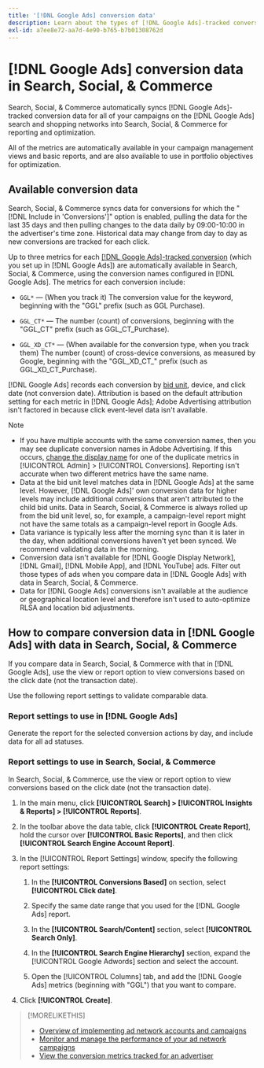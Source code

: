 ```yaml
---
title: '[!DNL Google Ads] conversion data'
description: Learn about the types of [!DNL Google Ads]-tracked conversion data available in in Search, Social, & Commerce.
exl-id: a7ee8e72-aa7d-4e90-b765-b7b01308762d
---
```

# [!DNL Google Ads] conversion data in Search, Social, & Commerce

Search, Social, & Commerce automatically syncs [!DNL Google Ads]-tracked conversion data for all of your campaigns on the [!DNL Google Ads] search and shopping networks into Search, Social, & Commerce for reporting and optimization.

All of the metrics are automatically available in your campaign management views and basic reports, and are also available to use in portfolio objectives for optimization.

## Available conversion data

Search, Social, & Commerce syncs data for conversions for which the "[!DNL Include in 'Conversions']" option is enabled, pulling the data for the last 35 days and then pulling changes to the data daily by 09:00-10:00 in the advertiser's time zone. Historical data may change from day to day as new conversions are tracked for each click.

Up to three metrics for each [[!DNL Google Ads]-tracked conversion](https://support.google.com/google-ads/answer/4677036) (which you set up in [!DNL Google Ads]) are automatically available in Search, Social, & Commerce, using the conversion names configured in [!DNL Google Ads]. The metrics for each conversion include:

* `GGL*` &mdash; (When you track it) The conversion value for the keyword, beginning with the "GGL" prefix (such as GGL Purchase).

* `GGL_CT*` &mdash; The number (count) of conversions, beginning with the "GGL_CT" prefix (such as GGL_CT_Purchase).

* `GGL_XD_CT*` &mdash; (When available for the conversion type, when you track them) The number (count) of cross-device conversions, as measured by Google, beginning with the "GGL_XD_CT_" prefix (such as GGL_XD_CT_Purchase).

[!DNL Google Ads] records each conversion by [bid unit](/help/search-social-commerce/glossary.md#a-b), device, and click date (not conversion date). Attribution is based on the default attribution setting for each metric in [!DNL Google Ads]; Adobe Advertising attribution isn't factored in because click event-level data isn't available.

>[!NOTE]
>
>* If you have multiple accounts with the same conversion names, then you may see duplicate conversion names in Adobe Advertising. If this occurs, [change the display name](/help/search-social-commerce/admin/conversion-metrics/conversion-metric-edit-display-name.md) for one of the duplicate metrics in [!UICONTROL Admin] > [!UICONTROL Conversions]. Reporting isn't accurate when two different metrics have the same name.
>* Data at the bid unit level matches data in [!DNL Google Ads] at the same level. However, [!DNL Google Ads]' own conversion data for higher levels may include additional conversions that aren't attributed to the child bid units. Data in Search, Social, & Commerce is always rolled up from the bid unit level, so, for example, a campaign-level report might not have the same totals as a campaign-level report in Google Ads.
>* Data variance is typically less after the morning sync than it is later in the day, when additional conversions haven't yet been synced. We recommend validating data in the morning.
>* Conversion data isn't available for [!DNL Google Display Network], [!DNL Gmail], [!DNL Mobile App], and [!DNL YouTube] ads. Filter out those types of ads when you compare data in [!DNL Google Ads] with data in Search, Social, & Commerce.
>* Data for [!DNL Google Ads] conversions isn't available at the audience or geographical location level and therefore isn't used to auto-optimize RLSA and location bid adjustments.

## How to compare conversion data in [!DNL Google Ads] with data in Search, Social, & Commerce

If you compare data in Search, Social, & Commerce with that in [!DNL Google Ads], use the view or report option to view conversions based on the click date (not the transaction date).

Use the following report settings to validate comparable data.

### Report settings to use in [!DNL Google Ads]

Generate the report for the selected conversion actions by day, and include data for all ad statuses. 

<!-- 

1. In the main toolbar, select **[!DNL Reports] > [!DNL Report]**.

1. Select **[!DNL + Custom] > [!DNL Table]**.

1. From the left pane, specify the rows and columns in the report:
   
   1. Search for the **[!DNL Day]** field and it drag to the [!DNL Row] section.

   1. Search for the **[!DNL All conv].** field and it drag to the [!DNL Column] section.

   1. Search for the **[!DNL Conversion action]** field and it drag to the [!DNL Column] section.

1. In the report settings toolbar, select **[!DNL Filter] > [!DNL Ad status]**, and then select all boxes.

1. In the report settings toolbar, select **[!DNL Download] > [!DNL Excel .csv]**.

-->

### Report settings to use in Search, Social, & Commerce

In Search, Social, & Commerce, use the view or report option to view conversions based on the click date (not the transaction date).

1. In the main menu, click **[!UICONTROL Search] > [!UICONTROL Insights & Reports] > [!UICONTROL Reports]**.

1. In the toolbar above the data table, click **[!UICONTROL Create Report]**, hold the cursor over **[!UICONTROL Basic Reports]**, and then click **[!UICONTROL Search Engine Account Report]**.

1. In the [!UICONTROL Report Settings] window, specify the following report settings:
   
   1. In the **[!UICONTROL Conversions Based]** on section, select **[!UICONTROL Click date]**.
   
   1. Specify the same date range that you used for the [!DNL Google Ads] report.
   
   1. In the **[!UICONTROL Search/Content]** section, select **[!UICONTROL Search Only]**.
   
   1. In the **[!UICONTROL Search Engine Hierarchy]** section, expand the [!UICONTROL Google Adwords] section and select the account.
   
   1. Open the [!UICONTROL Columns] tab, and add the [!DNL Google Ads] metrics (beginning with "GGL") that you want to compare.

1. Click **[!UICONTROL Create]**.

>[!MORELIKETHIS]
>
>* [Overview of implementing ad network accounts and campaigns](campaign-implemention-overview.md)
>* [Monitor and manage the performance of your ad network campaigns](monitor-performance-campaigns.md)
>* [View the conversion metrics tracked for an advertiser](/help/search-social-commerce/admin/conversion-metrics/conversion-metric-view-tracked.md)
